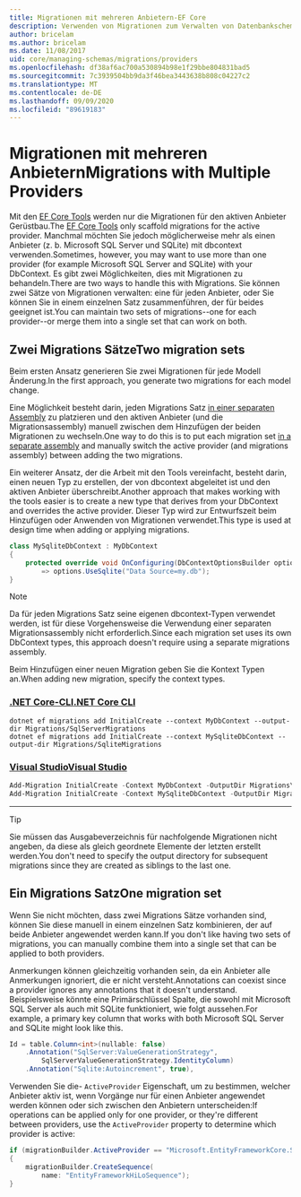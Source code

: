 ```yaml
---
title: Migrationen mit mehreren Anbietern-EF Core
description: Verwenden von Migrationen zum Verwalten von Datenbankschemas beim Festlegen mehrerer Datenbankanbieter mit Entity Framework Core
author: bricelam
ms.author: bricelam
ms.date: 11/08/2017
uid: core/managing-schemas/migrations/providers
ms.openlocfilehash: df38af6ac700a530894b98e1f29bbe804831bad5
ms.sourcegitcommit: 7c3939504bb9da3f46bea3443638b808c04227c2
ms.translationtype: MT
ms.contentlocale: de-DE
ms.lasthandoff: 09/09/2020
ms.locfileid: "89619183"
---
```

# <a name="migrations-with-multiple-providers"></a><span data-ttu-id="448a2-103">Migrationen mit mehreren Anbietern</span><span class="sxs-lookup"><span data-stu-id="448a2-103">Migrations with Multiple Providers</span></span>

<span data-ttu-id="448a2-104">Mit den [EF Core Tools][1] werden nur die Migrationen für den aktiven Anbieter Gerüstbau.</span><span class="sxs-lookup"><span data-stu-id="448a2-104">The [EF Core Tools][1] only scaffold migrations for the active provider.</span></span> <span data-ttu-id="448a2-105">Manchmal möchten Sie jedoch möglicherweise mehr als einen Anbieter (z. b. Microsoft SQL Server und SQLite) mit dbcontext verwenden.</span><span class="sxs-lookup"><span data-stu-id="448a2-105">Sometimes, however, you may want to use more than one provider (for example Microsoft SQL Server and SQLite) with your DbContext.</span></span> <span data-ttu-id="448a2-106">Es gibt zwei Möglichkeiten, dies mit Migrationen zu behandeln.</span><span class="sxs-lookup"><span data-stu-id="448a2-106">There are two ways to handle this with Migrations.</span></span> <span data-ttu-id="448a2-107">Sie können zwei Sätze von Migrationen verwalten: eine für jeden Anbieter, oder Sie können Sie in einem einzelnen Satz zusammenführen, der für beides geeignet ist.</span><span class="sxs-lookup"><span data-stu-id="448a2-107">You can maintain two sets of migrations--one for each provider--or merge them into a single set that can work on both.</span></span>

## <a name="two-migration-sets"></a><span data-ttu-id="448a2-108">Zwei Migrations Sätze</span><span class="sxs-lookup"><span data-stu-id="448a2-108">Two migration sets</span></span>

<span data-ttu-id="448a2-109">Beim ersten Ansatz generieren Sie zwei Migrationen für jede Modell Änderung.</span><span class="sxs-lookup"><span data-stu-id="448a2-109">In the first approach, you generate two migrations for each model change.</span></span>

<span data-ttu-id="448a2-110">Eine Möglichkeit besteht darin, jeden Migrations Satz [in einer separaten Assembly][2] zu platzieren und den aktiven Anbieter (und die Migrationsassembly) manuell zwischen dem Hinzufügen der beiden Migrationen zu wechseln.</span><span class="sxs-lookup"><span data-stu-id="448a2-110">One way to do this is to put each migration set [in a separate assembly][2] and manually switch the active provider (and migrations assembly) between adding the two migrations.</span></span>

<span data-ttu-id="448a2-111">Ein weiterer Ansatz, der die Arbeit mit den Tools vereinfacht, besteht darin, einen neuen Typ zu erstellen, der von dbcontext abgeleitet ist und den aktiven Anbieter überschreibt.</span><span class="sxs-lookup"><span data-stu-id="448a2-111">Another approach that makes working with the tools easier is to create a new type that derives from your DbContext and overrides the active provider.</span></span> <span data-ttu-id="448a2-112">Dieser Typ wird zur Entwurfszeit beim Hinzufügen oder Anwenden von Migrationen verwendet.</span><span class="sxs-lookup"><span data-stu-id="448a2-112">This type is used at design time when adding or applying migrations.</span></span>

``` csharp
class MySqliteDbContext : MyDbContext
{
    protected override void OnConfiguring(DbContextOptionsBuilder options)
        => options.UseSqlite("Data Source=my.db");
}
```

> [!NOTE]
> <span data-ttu-id="448a2-113">Da für jeden Migrations Satz seine eigenen dbcontext-Typen verwendet werden, ist für diese Vorgehensweise die Verwendung einer separaten Migrationsassembly nicht erforderlich.</span><span class="sxs-lookup"><span data-stu-id="448a2-113">Since each migration set uses its own DbContext types, this approach doesn't require using a separate migrations assembly.</span></span>

<span data-ttu-id="448a2-114">Beim Hinzufügen einer neuen Migration geben Sie die Kontext Typen an.</span><span class="sxs-lookup"><span data-stu-id="448a2-114">When adding new migration, specify the context types.</span></span>

### <a name="net-core-cli"></a>[<span data-ttu-id="448a2-115">.NET Core-CLI</span><span class="sxs-lookup"><span data-stu-id="448a2-115">.NET Core CLI</span></span>](#tab/dotnet-core-cli)

```dotnetcli
dotnet ef migrations add InitialCreate --context MyDbContext --output-dir Migrations/SqlServerMigrations
dotnet ef migrations add InitialCreate --context MySqliteDbContext --output-dir Migrations/SqliteMigrations
```

### <a name="visual-studio"></a>[<span data-ttu-id="448a2-116">Visual Studio</span><span class="sxs-lookup"><span data-stu-id="448a2-116">Visual Studio</span></span>](#tab/vs)

``` powershell
Add-Migration InitialCreate -Context MyDbContext -OutputDir Migrations\SqlServerMigrations
Add-Migration InitialCreate -Context MySqliteDbContext -OutputDir Migrations\SqliteMigrations
```

***

> [!TIP]
> <span data-ttu-id="448a2-117">Sie müssen das Ausgabeverzeichnis für nachfolgende Migrationen nicht angeben, da diese als gleich geordnete Elemente der letzten erstellt werden.</span><span class="sxs-lookup"><span data-stu-id="448a2-117">You don't need to specify the output directory for subsequent migrations since they are created as siblings to the last one.</span></span>

## <a name="one-migration-set"></a><span data-ttu-id="448a2-118">Ein Migrations Satz</span><span class="sxs-lookup"><span data-stu-id="448a2-118">One migration set</span></span>

<span data-ttu-id="448a2-119">Wenn Sie nicht möchten, dass zwei Migrations Sätze vorhanden sind, können Sie diese manuell in einem einzelnen Satz kombinieren, der auf beide Anbieter angewendet werden kann.</span><span class="sxs-lookup"><span data-stu-id="448a2-119">If you don't like having two sets of migrations, you can manually combine them into a single set that can be applied to both providers.</span></span>

<span data-ttu-id="448a2-120">Anmerkungen können gleichzeitig vorhanden sein, da ein Anbieter alle Anmerkungen ignoriert, die er nicht versteht.</span><span class="sxs-lookup"><span data-stu-id="448a2-120">Annotations can coexist since a provider ignores any annotations that it doesn't understand.</span></span> <span data-ttu-id="448a2-121">Beispielsweise könnte eine Primärschlüssel Spalte, die sowohl mit Microsoft SQL Server als auch mit SQLite funktioniert, wie folgt aussehen.</span><span class="sxs-lookup"><span data-stu-id="448a2-121">For example, a primary key column that works with both Microsoft SQL Server and SQLite might look like this.</span></span>

``` csharp
Id = table.Column<int>(nullable: false)
    .Annotation("SqlServer:ValueGenerationStrategy",
        SqlServerValueGenerationStrategy.IdentityColumn)
    .Annotation("Sqlite:Autoincrement", true),
```

<span data-ttu-id="448a2-122">Verwenden Sie die- `ActiveProvider` Eigenschaft, um zu bestimmen, welcher Anbieter aktiv ist, wenn Vorgänge nur für einen Anbieter angewendet werden können oder sich zwischen den Anbietern unterscheiden:</span><span class="sxs-lookup"><span data-stu-id="448a2-122">If operations can be applied only for one provider, or they're different between providers, use the `ActiveProvider` property to determine which provider is active:</span></span>

``` csharp
if (migrationBuilder.ActiveProvider == "Microsoft.EntityFrameworkCore.SqlServer")
{
    migrationBuilder.CreateSequence(
        name: "EntityFrameworkHiLoSequence");
}
```

  [1]: xref:core/miscellaneous/cli/index
  [2]: xref:core/managing-schemas/migrations/projects
